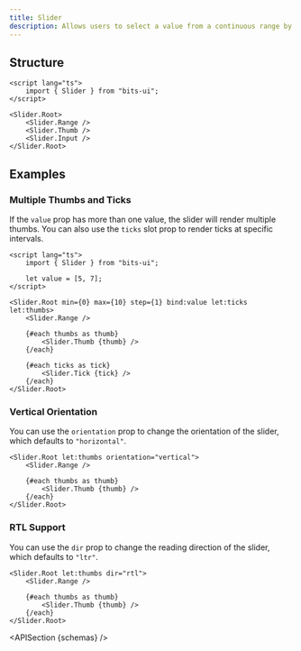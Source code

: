 ```yaml
---
title: Slider
description: Allows users to select a value from a continuous range by sliding a handle.
---
```


<script>
	import { APISection, ComponentPreview, SliderDemo } from '@/components'
	export let schemas;
</script>

<ComponentPreview name="slider-demo" comp="Slider">

<SliderDemo slot="preview" />

</ComponentPreview>

## Structure

```svelte
<script lang="ts">
	import { Slider } from "bits-ui";
</script>

<Slider.Root>
	<Slider.Range />
	<Slider.Thumb />
	<Slider.Input />
</Slider.Root>
```

## Examples

### Multiple Thumbs and Ticks

If the `value` prop has more than one value, the slider will render multiple thumbs. You can also use the `ticks` slot prop to render ticks at specific intervals.

```svelte
<script lang="ts">
	import { Slider } from "bits-ui";

	let value = [5, 7];
</script>

<Slider.Root min={0} max={10} step={1} bind:value let:ticks let:thumbs>
	<Slider.Range />

	{#each thumbs as thumb}
		<Slider.Thumb {thumb} />
	{/each}

	{#each ticks as tick}
		<Slider.Tick {tick} />
	{/each}
</Slider.Root>
```

### Vertical Orientation

You can use the `orientation` prop to change the orientation of the slider, which defaults to `"horizontal"`.

```svelte
<Slider.Root let:thumbs orientation="vertical">
	<Slider.Range />

	{#each thumbs as thumb}
		<Slider.Thumb {thumb} />
	{/each}
</Slider.Root>
```

### RTL Support

You can use the `dir` prop to change the reading direction of the slider, which defaults to `"ltr"`.

```svelte
<Slider.Root let:thumbs dir="rtl">
	<Slider.Range />

	{#each thumbs as thumb}
		<Slider.Thumb {thumb} />
	{/each}
</Slider.Root>
```

<APISection {schemas} />
